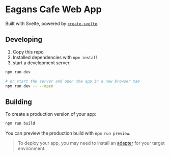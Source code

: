 # Eagans Cafe Web App

Built with Svelte, powered by [`create-svelte`](https://github.com/sveltejs/kit/tree/master/packages/create-svelte).

## Developing

1. Copy this repo
2. Installed dependencies with `npm install`
3. start a development server:

```bash
npm run dev

# or start the server and open the app in a new browser tab
npm run dev -- --open
```

## Building

To create a production version of your app:

```bash
npm run build
```

You can preview the production build with `npm run preview`.

> To deploy your app, you may need to install an [adapter](https://kit.svelte.dev/docs/adapters) for your target environment.
